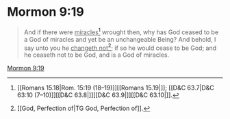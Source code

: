 # Mormon 9:19

> And if there were <u>miracles</u>[^a] wrought then, why has God ceased to be a God of miracles and yet be an unchangeable Being? And behold, I say unto you he <u>changeth not</u>[^b]; if so he would cease to be God; and he ceaseth not to be God, and is a God of miracles.

[Mormon 9:19](https://www.churchofjesuschrist.org/study/scriptures/bofm/morm/9?lang=eng&id=p19#p19)


[^a]: [[Romans 15.18|Rom. 15:19 (18–19)]][[Romans 15.19|]]; [[D&C 63.7|D&C 63:10 (7–10)]][[D&C 63.8|]][[D&C 63.9|]][[D&C 63.10|]].  
[^b]: [[God, Perfection of|TG God, Perfection of]].  
